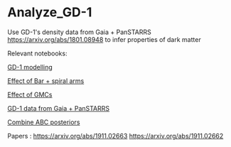 # Analyze_GD-1

Use GD-1's density data from Gaia + PanSTARRS https://arxiv.org/abs/1801.08948 to infer properties of dark matter

Relevant notebooks:

[GD-1 modelling](https://github.com/nbanik/Analyze_GD-1/blob/master/new_GD1_model.ipynb)

[Effect of Bar + spiral arms](https://github.com/nbanik/Analyze_GD-1/blob/master/combine_bar_spiralarms.ipynb)

[Effect of GMCs](https://github.com/nbanik/Analyze_GD-1/blob/master/GD1_effect_of_GMCs.ipynb)

[GD-1 data from Gaia + PanSTARRS](https://github.com/nbanik/Analyze_GD-1/blob/master/GD-1_Gaia_CFHT.ipynb)

[Combine ABC posteriors](https://github.com/nbanik/Analyze_GD-1/blob/master/Combine_GD1_Pal5_PDFs.ipynb)

Papers : https://arxiv.org/abs/1911.02663 https://arxiv.org/abs/1911.02662
